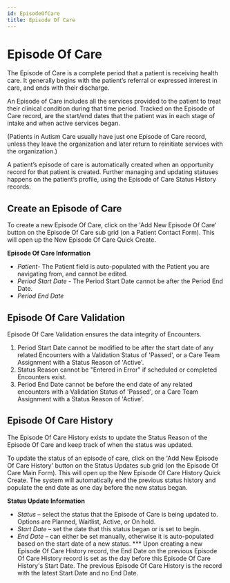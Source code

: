 ```yaml
---
id: EpisodeOfCare
title: Episode Of Care
---
```


# Episode Of Care 
The Episode of Care is a complete period that a patient is receiving health care. It generally begins with the patient’s referral or expressed interest in care, and ends with their discharge. 

An Episode of Care includes all the services provided to the patient to treat their clinical condition during that time period. Tracked on the Episode of Care record, are the start/end dates that the patient was in each stage of intake and when active services began. 

(Patients in Autism Care usually have just one Episode of Care record, unless they leave the organization and later return to reinitiate services with the organization.)

A patient’s episode of care is automatically created when an opportunity record for that patient is created. Further managing and updating statuses happens on the patient’s profile, using the Episode of Care Status History records.

## Create an Episode of Care

To create a new Episode Of Care, click on the 'Add New Episode Of Care' button on the Episode Of Care sub grid (on a Patient Contact Form). This will open up the New Episode Of Care Quick Create.

**Episode Of Care Information**
- *Patient*- The Patient field is auto-populated with the Patient you are navigating from, and cannot be edited.
- *Period Start Date* - The Period Start Date cannot be after the Period End Date. 
- *Period End Date*

## Episode Of Care Validation

Episode Of Care Validation ensures the data integrity of Encounters.

1. Period Start Date cannot be modified to be after the start date of any related Encounters with a Validation Status of 'Passed', or a Care Team Assignment with a Status Reason of 'Active'.
2. Status Reason cannot be "Entered in Error" if scheduled or completed Encounters exist.
3. Period End Date cannot be before the end date of any related encounters with a Validation Status of 'Passed', or a Care Team Assignment with a Status Reason of 'Active'.

## Episode Of Care History

The Episode Of Care History exists to update the Status Reason of the Episode Of Care and keep track of when the status was updated.

To update the status of an episode of care, click on the 'Add New Episode Of Care History' button on the Status Updates sub grid (on the Episode Of Care Main Form). This will open up the New Episode Of Care History Quick Create. The system will automatically end the previous status history and populate the end date as one day before the new status began.

**Status Update Information**
- *Status* – select the status that the Episode of Care is being updated to. Options are Planned, Waitlist, Active, or On hold.
- *Start Date* – set the date that this status began or is set to begin.
- *End Date* – can either be set manually, otherwise it is auto-populated based on the start date of a new status.
*** Upon creating a new Episode Of Care History record, the End Date on the previous Episode Of Care History record is set as the day before this Episode Of Care History's Start Date. The previous Episode Of Care History is the record with the latest Start Date and no End Date. 

